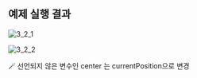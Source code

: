 ## 예제 실행 결과
![3_2_1](https://user-images.githubusercontent.com/46295539/213176788-58704919-113f-49ea-b011-a1af7c5aac7d.png)

![3_2_2](https://user-images.githubusercontent.com/46295539/213176793-3955f787-63ad-42ae-b60d-6ed3adaa839a.png)

🪄 선언되지 않은 변수인 center 는 currentPosition으로 변경
